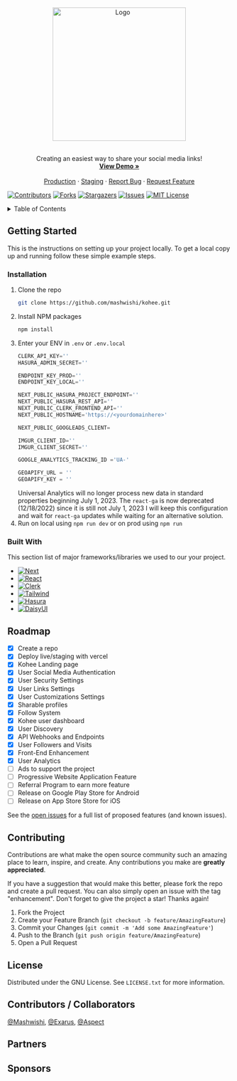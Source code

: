 





<!-- PROJECT LOGO -->
<br />
<div align="center">
<br />
  <a href="https://github.com/mashwishi/kohee">
    <img src="https://i.imgur.com/z750UGd.png" alt="Logo" width="300">
  </a>
<br /><br />
  <p align="center">
    Creating an easiest way to share your social media links!
    <br />
    <a href="https://kohee.app/"><strong>View Demo »</strong></a>
    <br />
    <br />
    <a href="https://kohee.app/">Production</a>
    ·
    <a href="https://dev.kohee.app/">Staging</a>
    ·
    <a href="https://github.com/mashwishi/kohee/issues">Report Bug</a>
    ·
    <a href="https://github.com/mashwishi/kohee/issues">Request Feature</a>
  </p>
</div>



[![Contributors][contributors-shield]][contributors-url]
[![Forks][forks-shield]][forks-url]
[![Stargazers][stars-shield]][stars-url]
[![Issues][issues-shield]][issues-url]
[![MIT License][license-shield]][license-url]



<!-- TABLE OF CONTENTS -->
<details>
  <summary>Table of Contents</summary>
  <ol>
    <li>
      <a href="#getting-started">Getting Started</a>
      <ul>
        <li><a href="#installation">Installation</a></li>
      </ul>
    <li><a href="#built-with">Built With</a></li>
    </li>
    <li><a href="#roadmap">Roadmap</a></li>
    <li><a href="#contributing">Contributing</a></li>
    <li><a href="#license">License</a></li>
    <li><a href="#contributors">Contributors</a></li>
  </ol>
</details>

<!-- GETTING STARTED -->
## Getting Started

This is the instructions on setting up your project locally.
To get a local copy up and running follow these simple example steps.

### Installation

1. Clone the repo
   ```sh
   git clone https://github.com/mashwishi/kohee.git
   ```
2. Install NPM packages
   ```sh
   npm install
   ```
3. Enter your ENV in `.env` or `.env.local` 
    ```js
    CLERK_API_KEY=''
    HASURA_ADMIN_SECRET=''

    ENDPOINT_KEY_PROD=''
    ENDPOINT_KEY_LOCAL=''

    NEXT_PUBLIC_HASURA_PROJECT_ENDPOINT=''
    NEXT_PUBLIC_HASURA_REST_API=''
    NEXT_PUBLIC_CLERK_FRONTEND_API=''
    NEXT_PUBLIC_HOSTNAME='https://<yourdomainhere>'

    NEXT_PUBLIC_GOOGLEADS_CLIENT=

    IMGUR_CLIENT_ID=''
    IMGUR_CLIENT_SECRET=''

    GOOGLE_ANALYTICS_TRACKING_ID ='UA-'

    GEOAPIFY_URL = ''
    GEOAPIFY_KEY = '' 
    ```
    Universal Analytics will no longer process new data in standard properties beginning July 1, 2023.
    The `react-ga` is now deprecated (12/18/2022) since it is still not July 1, 2023 I will keep this configuration and wait for `react-ga` updates while waiting for an alternative solution.
4. Run on local using `npm run dev` or on prod using `npm run`

### Built With

This section list of major frameworks/libraries we used to our your project. 

* [![Next][Next.js]][Next-url]
* [![React][React.js]][React-url]
* [![Clerk][Clerk]][Clerk-url]
* [![Tailwind][Tailwind]][Tailwind-url]
* [![Hasura][Hasura]][Hasura-url]
* [![DaisyUI][DaisyUI]][DaisyUI-url]


<!-- ROADMAP -->
## Roadmap

- [x] Create a repo
- [x] Deploy live/staging with vercel
- [x] Kohee Landing page
- [x] User Social Media Authentication
- [x] User Security Settings
- [x] User Links Settings
- [x] User Customizations Settings
- [x] Sharable profiles
- [x] Follow System
- [x] Kohee user dashboard
- [X] User Discovery
- [x] API Webhooks and Endpoints
- [x] User Followers and Visits
- [x] Front-End Enhancement
- [X] User Analytics
- [ ] Ads to support the project
- [ ] Progressive Website Application Feature
- [ ] Referral Program to earn more feature
- [ ] Release on Google Play Store for Android
- [ ] Release on App Store Store for iOS

See the [open issues](https://github.com/mashwishi/kohee/issues) for a full list of proposed features (and known issues).


<!-- CONTRIBUTING -->
## Contributing

Contributions are what make the open source community such an amazing place to learn, inspire, and create. Any contributions you make are **greatly appreciated**.

If you have a suggestion that would make this better, please fork the repo and create a pull request. You can also simply open an issue with the tag "enhancement".
Don't forget to give the project a star! Thanks again!

1. Fork the Project
2. Create your Feature Branch (`git checkout -b feature/AmazingFeature`)
3. Commit your Changes (`git commit -m 'Add some AmazingFeature'`)
4. Push to the Branch (`git push origin feature/AmazingFeature`)
5. Open a Pull Request



<!-- LICENSE -->
## License

Distributed under the GNU License. See `LICENSE.txt` for more information.


<!-- Contributors / Collaborators -->
## Contributors / Collaborators

[@Mashwishi](https://github.com/Mashwishi), [@Exarus](https://github.com/Exaruss), [@Aspect](https://github.com/aspectdev-ph)

<!-- Partners -->
## Partners

<!-- Sponsors -->
## Sponsors





<!-- MARKDOWN LINKS & IMAGES -->
<!-- https://www.markdownguide.org/basic-syntax/#reference-style-links -->
[contributors-shield]: https://img.shields.io/github/contributors/mashwishi/kohee.svg?style=for-the-badge
[contributors-url]: https://github.com/mashwishi/kohee/graphs/contributors
[forks-shield]: https://img.shields.io/github/forks/mashwishi/kohee.svg?style=for-the-badge
[forks-url]: https://github.com/mashwishi/kohee/network/members
[stars-shield]: https://img.shields.io/github/stars/mashwishi/kohee.svg?style=for-the-badge
[stars-url]: https://github.com/mashwishi/kohee/stargazers
[issues-shield]: https://img.shields.io/github/issues/mashwishi/kohee.svg?style=for-the-badge
[issues-url]: https://github.com/mashwishi/kohee/issues
[license-shield]: https://img.shields.io/github/license/mashwishi/kohee.svg?style=for-the-badge
[license-url]: https://github.com/mashwishi/kohee/blob/main/LICENSE

[product-screenshot]: images/screenshot.png

[Next.js]: https://img.shields.io/badge/next.js-000000?style=for-the-badge&logo=nextdotjs&logoColor=white
[Next-url]: https://nextjs.org/

[React.js]: https://img.shields.io/badge/React-20232A?style=for-the-badge&logo=react&logoColor=61DAFB
[React-url]: https://reactjs.org/

[Clerk]: https://img.shields.io/badge/Clerk-6C47FF?style=for-the-badge&logo=Clerk&logoColor=white
[Clerk-url]: https://clerk.dev/

[Hasura]: https://img.shields.io/badge/Hasura-1EB4D4?style=for-the-badge&logo=Hasura&logoColor=white
[Hasura-url]: https://clerk.dev/

[Tailwind]: https://img.shields.io/badge/Tailwind-0EA5E9?style=for-the-badge&logo=TailwindCSS&logoColor=white
[Tailwind-url]: https://hasura.io/

[DaisyUI]: https://img.shields.io/badge/DaisyUI-F000B8?style=for-the-badge&logo=DaisyUI&logoColor=white
[DaisyUI-url]: https://daisyui.com/
